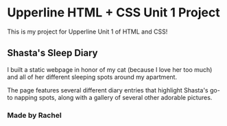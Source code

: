 # Upperline HTML + CSS Unit 1 Project

This is my project for Upperline Unit 1 of HTML and CSS!

## Shasta's Sleep Diary

I built a static webpage in honor of my cat (because I love her too much) and all of her different sleeping spots around my apartment.

The page features several different diary entries that highlight Shasta's go-to napping spots, along with a gallery of several other adorable pictures. 

### Made by Rachel


